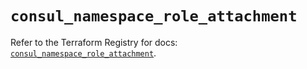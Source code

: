 # `consul_namespace_role_attachment`

Refer to the Terraform Registry for docs: [`consul_namespace_role_attachment`](https://registry.terraform.io/providers/hashicorp/consul/2.21.0/docs/resources/namespace_role_attachment).
